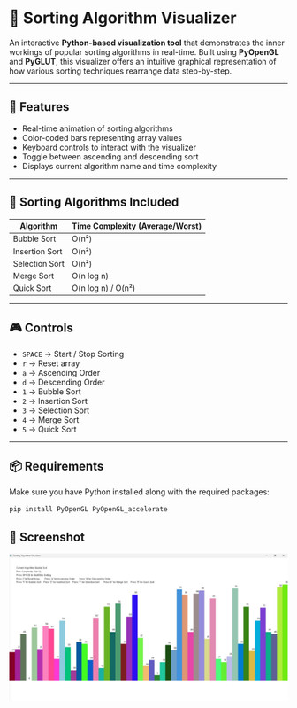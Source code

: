 # 🧠 Sorting Algorithm Visualizer

An interactive **Python-based visualization tool** that demonstrates the inner workings of popular sorting algorithms in real-time. Built using **PyOpenGL** and **PyGLUT**, this visualizer offers an intuitive graphical representation of how various sorting techniques rearrange data step-by-step.

---

## 🚀 Features

- Real-time animation of sorting algorithms
- Color-coded bars representing array values
- Keyboard controls to interact with the visualizer
- Toggle between ascending and descending sort
- Displays current algorithm name and time complexity

---

## 🧩 Sorting Algorithms Included

| Algorithm        | Time Complexity (Average/Worst) |
|------------------|-----------------------------|
| Bubble Sort      | O(n²)                       |
| Insertion Sort   | O(n²)                       |
| Selection Sort   | O(n²)                       |
| Merge Sort       | O(n log n)                  |
| Quick Sort       | O(n log n) / O(n²)          |

---

## 🎮 Controls

- `SPACE` → Start / Stop Sorting
- `r` → Reset array
- `a` → Ascending Order
- `d` → Descending Order
- `1` → Bubble Sort
- `2` → Insertion Sort
- `3` → Selection Sort
- `4` → Merge Sort
- `5` → Quick Sort

---

## 📦 Requirements

Make sure you have Python installed along with the required packages:

```bash
pip install PyOpenGL PyOpenGL_accelerate
```

## 📸 Screenshot

![Sorting Algorithm Visualizer Screenshot](output.png)
